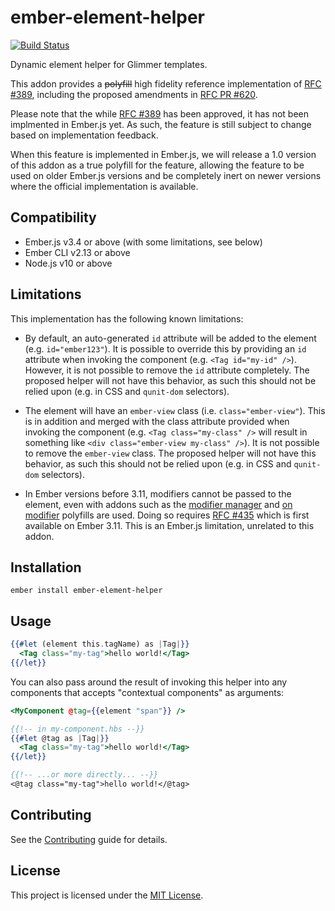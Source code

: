 ember-element-helper
==============================================================================

[![Build Status](https://github.com/tildeio/ember-element-helper/workflows/Build/badge.svg?branch=master)](https://github.com/tildeio/ember-element-helper/actions?query=branch%3Amaster+workflow%3A%22Build%22)

Dynamic element helper for Glimmer templates.

This addon provides a ~~polyfill~~ high fidelity reference implementation of
[RFC #389](https://github.com/emberjs/rfcs/pull/389), including the proposed
amendments in [RFC PR #620](https://github.com/emberjs/rfcs/pull/620).

Please note that the while [RFC #389](https://github.com/emberjs/rfcs/pull/389)
has been approved, it has not been implmented in Ember.js yet. As such, the
feature is still subject to change based on implementation feedback.

When this feature is implemented in Ember.js, we will release a 1.0 version of
this addon as a true polyfill for the feature, allowing the feature to be used
on older Ember.js versions and be completely inert on newer versions where the
official implementation is available.

Compatibility
------------------------------------------------------------------------------

* Ember.js v3.4 or above (with some limitations, see below)
* Ember CLI v2.13 or above
* Node.js v10 or above

Limitations
------------------------------------------------------------------------------

This implementation has the following known limitations:

* By default, an auto-generated `id` attribute will be added to the element
  (e.g. `id="ember123"`). It is possible to override this by providing an
  `id` attribute when invoking the component (e.g. `<Tag id="my-id" />`).
  However, it is not possible to remove the `id` attribute completely. The
  proposed helper will not have this behavior, as such this should not be
  relied upon (e.g. in CSS and `qunit-dom` selectors).

* The element will have an `ember-view` class (i.e. `class="ember-view"`).
  This is in addition and merged with the class attribute provided when
  invoking the component (e.g. `<Tag class="my-class" />` will result in
  something like `<div class="ember-view my-class" />`). It is not possible
  to remove the `ember-view` class. The proposed helper will not have this
  behavior, as such this should not be relied upon (e.g. in CSS and `qunit-dom`
  selectors).

* In Ember versions before 3.11, modifiers cannot be passed to the element,
  even with addons such as the [modifier manager](https://github.com/ember-polyfills/ember-modifier-manager-polyfill)
  and [on modifier](https://github.com/buschtoens/ember-on-modifier) polyfills
  are used. Doing so requires [RFC #435](https://github.com/emberjs/rfcs/blob/master/text/0435-modifier-splattributes.md)
  which is first available on Ember 3.11. This is an Ember.js limitation,
  unrelated to this addon.

Installation
------------------------------------------------------------------------------

```
ember install ember-element-helper
```

Usage
------------------------------------------------------------------------------

```hbs
{{#let (element this.tagName) as |Tag|}}
  <Tag class="my-tag">hello world!</Tag>
{{/let}}
```

You can also pass around the result of invoking this helper into any components
that accepts "contextual components" as arguments:

```hbs
<MyComponent @tag={{element "span"}} />
```

```hbs
{{!-- in my-component.hbs --}}
{{#let @tag as |Tag|}}
  <Tag class="my-tag">hello world!</Tag>
{{/let}}

{{!-- ...or more directly... --}}
<@tag class="my-tag">hello world!</@tag>
```

Contributing
------------------------------------------------------------------------------

See the [Contributing](CONTRIBUTING.md) guide for details.

License
------------------------------------------------------------------------------

This project is licensed under the [MIT License](LICENSE.md).
